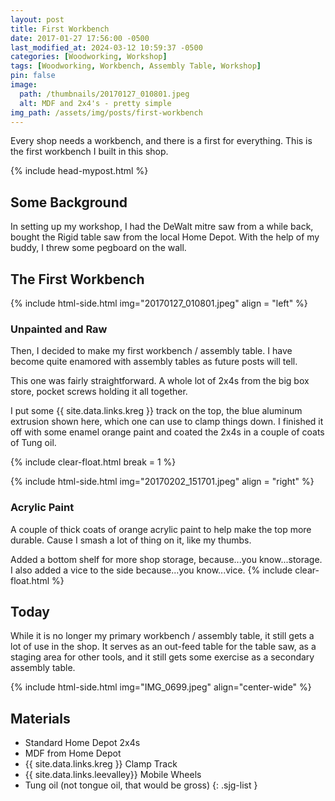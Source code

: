```yaml
---
layout: post
title: First Workbench
date: 2017-01-27 17:56:00 -0500
last_modified_at: 2024-03-12 10:59:37 -0500
categories: [Woodworking, Workshop]
tags: [Woodworking, Workbench, Assembly Table, Workshop]
pin: false
image:
  path: /thumbnails/20170127_010801.jpeg
  alt: MDF and 2x4's - pretty simple
img_path: /assets/img/posts/first-workbench
---
```


Every shop needs a workbench, and there is a first for everything. This is the first workbench I built in this shop.

{% include head-mypost.html %}

## Some Background

In setting up my workshop, I had the DeWalt mitre saw from a while back, bought the Rigid table saw from the local Home Depot. With the help of my buddy, I threw some pegboard on the wall.

## The First Workbench

{% include html-side.html img="20170127_010801.jpeg" align = "left" %}

### Unpainted and Raw

Then, I decided to make my first workbench / assembly table. I have become quite enamored with assembly tables as future posts will tell.

This one was fairly straightforward. A whole lot of 2x4s from the big box store, pocket screws holding it all together. 

I put some {{ site.data.links.kreg }} track on the top, the blue aluminum extrusion shown here, which one can use to clamp things down. I finished it off with some enamel orange paint and coated the 2x4s in a couple of coats of Tung oil.

{% include clear-float.html break = 1 %}

{% include html-side.html img="20170202_151701.jpeg" align = "right" %}

### Acrylic Paint

A couple of thick coats of orange acrylic paint to help make the top more durable. Cause I smash a lot of thing on it, like my thumbs.

Added a bottom shelf for more shop storage, because...you know...storage. I also added a vice to the side because...you know...vice.
{% include clear-float.html %}

## Today

While it is no longer my primary workbench / assembly table, it still gets a lot of use in the shop. It serves as an out-feed table for the table saw, as a staging area for other tools, and it still gets some exercise as a secondary assembly table.

{% include html-side.html img="IMG_0699.jpeg" align="center-wide" %}

## Materials

- Standard Home Depot 2x4s
- MDF from Home Depot
- {{ site.data.links.kreg }} Clamp Track
- {{ site.data.links.leevalley}} Mobile Wheels
- Tung oil (not tongue oil, that would be gross)
{: .sjg-list }

